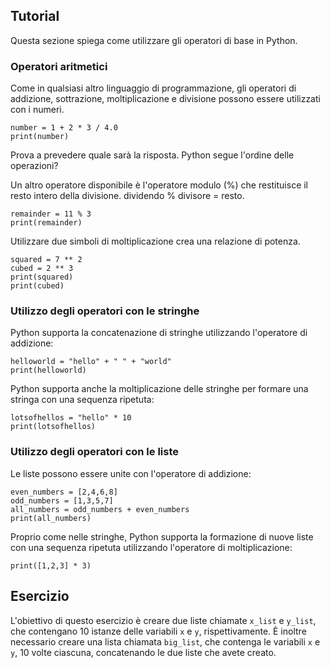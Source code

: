 Tutorial
--------

Questa sezione spiega come utilizzare gli operatori di base in Python.

### Operatori aritmetici       

Come in qualsiasi altro linguaggio di programmazione, gli operatori di addizione, sottrazione, moltiplicazione e divisione possono essere utilizzati con i numeri.<br>

    number = 1 + 2 * 3 / 4.0
    print(number)

Prova a prevedere quale sarà la risposta. Python segue l'ordine delle operazioni?

Un altro operatore disponibile è l'operatore modulo (%) che restituisce il resto intero della divisione. dividendo % divisore = resto.

    remainder = 11 % 3
    print(remainder)

Utilizzare due simboli di moltiplicazione crea una relazione di potenza.

    squared = 7 ** 2
    cubed = 2 ** 3
    print(squared)
    print(cubed)

### Utilizzo degli operatori con le stringhe

Python supporta la concatenazione di stringhe utilizzando l'operatore di addizione:

    helloworld = "hello" + " " + "world"
    print(helloworld)

Python supporta anche la moltiplicazione delle stringhe per formare una stringa con una sequenza ripetuta:

    lotsofhellos = "hello" * 10
    print(lotsofhellos)

### Utilizzo degli operatori con le liste

Le liste possono essere unite con l'operatore di addizione:

    even_numbers = [2,4,6,8]
    odd_numbers = [1,3,5,7]
    all_numbers = odd_numbers + even_numbers
    print(all_numbers)

Proprio come nelle stringhe, Python supporta la formazione di nuove liste con una sequenza ripetuta utilizzando l'operatore di moltiplicazione:

    print([1,2,3] * 3)

Esercizio
--------

L'obiettivo di questo esercizio è creare due liste chiamate `x_list` e `y_list`,
che contengano 10 istanze delle variabili `x` e `y`, rispettivamente.
È inoltre necessario creare una lista chiamata `big_list`, che contenga
le variabili `x` e `y`, 10 volte ciascuna, concatenando le due liste che avete creato.